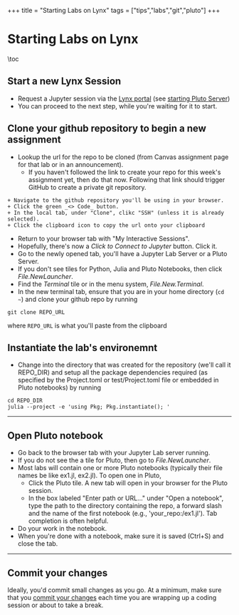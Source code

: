 +++
title = "Starting Labs on Lynx"
tags = ["tips","labs","git","pluto"]
+++

# Starting Labs on Lynx

\toc


## Start a new Lynx Session
- Request a Jupyter session via the [Lynx portal](https://portal.lynx.hpc.psu.edu/) (see [starting Pluto Server](../../roar/pluto/))
- You can proceed to the next step, while you're waiting for it to start.

## Clone your github repository to begin a new assignment
- Lookup the url for the repo to be cloned (from Canvas assignment page for that lab or in an announcement).
    + If you haven't followed the link to create your repo for this week's assignment yet, then do that now.  Following that link should trigger GitHub to create a private git repository. 
<!-- named labN-GITHUBID (where N is the week number and GITHUBID is the GitHub username that you're logged in as at the time you follow the link). -->
    + Navigate to the github repository you'll be using in your browser.
    + Click the green _<> Code_ button.
    + In the local tab, under "Clone", clikc "SSH" (unless it is already selected).
    + Click the clipboard icon to copy the url onto your clipboard
- Return to your browser tab with "My Interactive Sessions".
- Hopefully, there's now a _Click to Connect to Jupyter_ button. Click it.
- Go to the newly opened tab, you'll have a Jupyter Lab Server or a Pluto Server.
- If you don't see tiles for Python, Julia and Pluto Notebooks, then click _File.NewLauncher_.
- Find the _Terminal_ tile or in the menu system, _File.New.Terminal_.
- In the new terminal tab, ensure that you are in your home directory (`cd ~`) and clone your github repo by running

```shell
git clone REPO_URL  
```
where `REPO_URL` is what you'll paste from the clipboard

## Instantiate the lab's environemnt
- Change into the directory that was created for the repository (we'll call it REPO_DIR) and setup all the package dependencies required (as specified by the Project.toml or test/Project.toml file or embedded in Pluto notebooks) by running

```shell
cd REPO_DIR
julia --project -e 'using Pkg; Pkg.instantiate(); '
```
---
## Open Pluto notebook

- Go back to the browser tab with your Jupyter Lab server running.
- If you do not see the a tile for Pluto, then go to _File.NewLauncher_.
- Most labs will contain one or more Pluto notebooks (typically their file names be like ex1.jl, ex2.jl).  To open one in Pluto,
   + Click the Pluto tile.  A new tab will open in your browser for the Pluto session.
   + In the box labeled "Enter path or URL..." under "Open a notebook", type the path to the directory containing the repo, a forward slash and the name of the first notebook (e.g., 'your_repo:/ex1.jl').  Tab completion is often helpful.
- Do your work in the notebook.
- When you're done with a notebook, make sure it is saved (Ctrl+S) and close the tab.

---
## Commit your changes
Ideally, you'd commit small changes as you go.  At a minimum, make sure that you [commit your changes](../commit) each time you are wrapping up a coding session or about to take a break.
